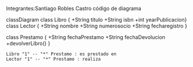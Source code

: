 Integrantes:Santiago Robles Castro
código de diagrama


classDiagram
class Libro {
        +String titulo
        +String isbn
        +int yearPublicacion}
class Lector {
        +String nombre
        +String numerosocio
        +String fecharegistro
    }

class Prestamo {
        +String fechaPrestamo
        +String fechaDevolucion
        +devolverLibro()
    }

    Libro "1" -- "*" Prestamo : es prestado en
    Lector "1" -- "*" Prestamo : realiza
